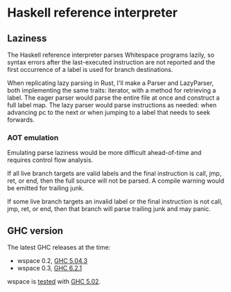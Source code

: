 # Haskell reference interpreter

## Laziness

The Haskell reference interpreter parses Whitespace programs lazily, so
syntax errors after the last-executed instruction are not reported and
the first occurrence of a label is used for branch destinations.

When replicating lazy parsing in Rust, I'll make a Parser and
LazyParser, both implementing the same traits: iterator, with a method
for retrieving a label. The eager parser would parse the entire file at
once and construct a full label map. The lazy parser would parse
instructions as needed: when advancing pc to the next or when jumping to
a label that needs to seek forwards.

### AOT emulation

Emulating parse laziness would be more difficult ahead-of-time and
requires control flow analysis.

If all live branch targets are valid labels and the final instruction is
call, jmp, ret, or end, then the full source will not be parsed. A
compile warning would be emitted for trailing junk.

If some live branch targets an invalid label or the final instruction is
not call, jmp, ret, or end, then that branch will parse trailing junk
and may panic.

## GHC version

The latest GHC releases at the time:

- wspace 0.2, [GHC 5.04.3](https://www.haskell.org/ghc/download_ghc_5043.html)
- wspace 0.3, [GHC 6.2.1](https://www.haskell.org/ghc/download_ghc_621.html)

wspace is [tested](https://web.archive.org/web/20150717140342/http://compsoc.dur.ac.uk/whitespace/download.php)
with [GHC 5.02](https://www.haskell.org/ghc/download_ghc_502.html).
